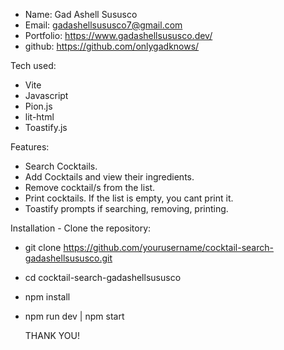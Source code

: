 - Name: Gad Ashell Sususco
- Email: gadashellsususco7@gmail.com
- Portfolio: https://www.gadashellsususco.dev/
- github: https://github.com/onlygadknows/

Tech used:
- Vite
- Javascript
- Pion.js
- lit-html
- Toastify.js

Features:
- Search Cocktails.
- Add Cocktails and view their ingredients.
- Remove cocktail/s from the list.
- Print cocktails. If the list is empty, you cant print it.
- Toastify prompts if searching, removing, printing.

 Installation - Clone the repository:
- git clone https://github.com/yourusername/cocktail-search-gadashellsususco.git
- cd cocktail-search-gadashellsususco
- npm install
- npm run dev | npm start

  THANK YOU! 
